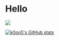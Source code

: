# Hello

<img src="https://img.shields.io/badge/nigger-#F7DF1E?style=for-the-badge&logo=javascript&logoColor=black">



[![k0on5's GitHub stats](https://github-readme-stats.vercel.app/api?username=k0on5)](https://github.com/k0on5/github-readme-stats)
